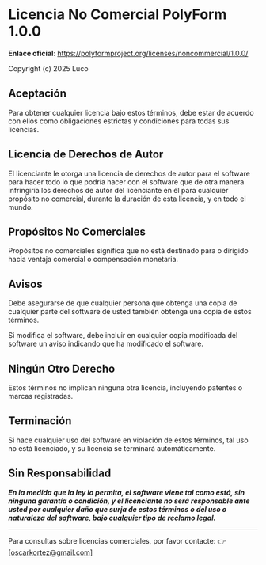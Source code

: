# Licencia No Comercial PolyForm 1.0.0

**Enlace oficial**: https://polyformproject.org/licenses/noncommercial/1.0.0/

Copyright (c) 2025 Luco

## Aceptación

Para obtener cualquier licencia bajo estos términos, debe estar de acuerdo
con ellos como obligaciones estrictas y condiciones para todas
sus licencias.

## Licencia de Derechos de Autor

El licenciante le otorga una licencia de derechos de autor para el software
para hacer todo lo que podría hacer con el software que de otra manera
infringiría los derechos de autor del licenciante en él para cualquier
propósito no comercial, durante la duración de esta licencia, y
en todo el mundo.

## Propósitos No Comerciales

Propósitos no comerciales significa que no está destinado para o dirigido
hacia ventaja comercial o compensación monetaria.

## Avisos

Debe asegurarse de que cualquier persona que obtenga una copia de cualquier parte
del software de usted también obtenga una copia de estos términos.

Si modifica el software, debe incluir en cualquier
copia modificada del software un aviso indicando que ha
modificado el software.

## Ningún Otro Derecho

Estos términos no implican ninguna otra licencia, incluyendo
patentes o marcas registradas.

## Terminación

Si hace cualquier uso del software en violación de estos
términos, tal uso no está licenciado, y su licencia se
terminará automáticamente.

## Sin Responsabilidad

***En la medida que la ley lo permita, el software viene tal como está,
sin ninguna garantía o condición, y el licenciante no será
responsable ante usted por cualquier daño que surja de estos términos
o del uso o naturaleza del software, bajo cualquier tipo de
reclamo legal.***

---

Para consultas sobre licencias comerciales, por favor contacte:
👉 [oscarkortez@gmail.com]